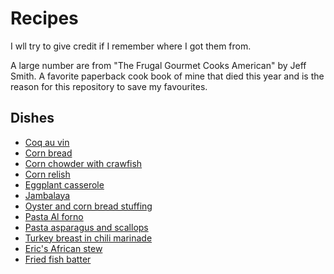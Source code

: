 # Recipes

I wll try to give credit if I remember where I got them from.

A large number are from "The Frugal Gourmet Cooks American" by Jeff Smith. A favorite paperback cook book of mine that died this year and is the reason for this repository to save my favourites.

## Dishes

- [Coq au vin](./Coq-au-vin.md)
- [Corn bread](./CornBread.md)
- [Corn chowder with crawfish](./CornChowderWithCrawfish.md)
- [Corn relish](./Cornrelish.md)
- [Eggplant casserole](./Eggplant-Casserole.md)
- [Jambalaya](./Jambalaya.md)
- [Oyster and corn bread stuffing](./Oyster-Corn-bread-stuffing.md)
- [Pasta Al forno](./PastaAlForno.md)
- [Pasta asparagus and scallops](./PastaAsparagusAndScallops.md)
- [Turkey breast in chili marinade](./Turkey-breast-in-chili-marinade.md)
- [Eric's African stew](./EricsAfricanStew.md)
- [Fried fish batter](./FriedFishBatter.md)
